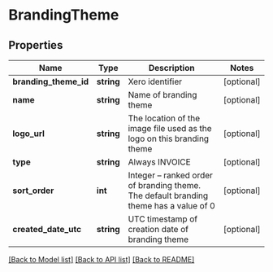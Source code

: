 # BrandingTheme

## Properties
Name | Type | Description | Notes
------------ | ------------- | ------------- | -------------
**branding_theme_id** | **string** | Xero identifier | [optional] 
**name** | **string** | Name of branding theme | [optional] 
**logo_url** | **string** | The location of the image file used as the logo on this branding theme | [optional] 
**type** | **string** | Always INVOICE | [optional] 
**sort_order** | **int** | Integer – ranked order of branding theme. The default branding theme has a value of 0 | [optional] 
**created_date_utc** | **string** | UTC timestamp of creation date of branding theme | [optional] 

[[Back to Model list]](../README.md#documentation-for-models) [[Back to API list]](../README.md#documentation-for-api-endpoints) [[Back to README]](../README.md)


